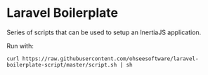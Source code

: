 # Laravel Boilerplate

Series of scripts that can be used to setup an InertiaJS application.

Run with:

```
curl https://raw.githubusercontent.com/ohseesoftware/laravel-boilerplate-script/master/script.sh | sh                                  
```
